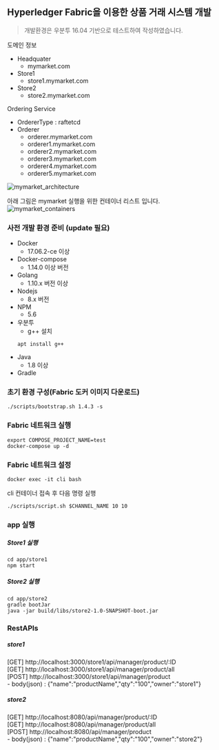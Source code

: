 ## Hyperledger Fabric을 이용한 상품 거래 시스템 개발

> 개발환경은 우분투 16.04 기반으로 테스트하여 작성하였습니다.

도메인 정보
* Headquater
   * mymarket.com
* Store1
   * store1.mymarket.com
* Store2
   * store2.mymarket.com
   
Ordering Service
* OrdererType : raftetcd
* Orderer
   * orderer.mymarket.com
   * orderer1.mymarket.com
   * orderer2.mymarket.com
   * orderer3.mymarket.com
   * orderer4.mymarket.com
   * orderer5.mymarket.com
   
   
![mymarket_architecture](./images/mymarket1.png)

아래 그림은 mymarket 실행을 위한 컨테이너 리스트 입니다.
![mymarket_containers](./images/mymarket2.png)

### 사전 개발 환경 준비 (update 필요)
* Docker
    * 17.06.2-ce 이상
* Docker-compose
    * 1.14.0 이상 버전
* Golang
    * 1.10.x 버전 이상
* Nodejs
    * 8.x 버전
* NPM
    * 5.6
* 우분투
    * g++ 설치
    <pre><code>apt install g++</code></pre>
* Java
    * 1.8 이상
* Gradle

### 초기 환경 구성(Fabric 도커 이미지 다운로드)
~~~shell
./scripts/bootstrap.sh 1.4.3 -s
~~~

### Fabric 네트워크 실행
~~~shell
export COMPOSE_PROJECT_NAME=test
docker-compose up -d
~~~

### Fabric 네트워크 설정
~~~shell
docker exec -it cli bash
~~~
cli 컨테이너 접속 후 다음 명령 실행

~~~shell
./scripts/script.sh $CHANNEL_NAME 10 10
~~~

### app 실행
##### Store1 실행
~~~shell
cd app/store1
npm start
~~~

##### Store2 실행
~~~shell
cd app/store2
gradle bootJar
java -jar build/libs/store2-1.0-SNAPSHOT-boot.jar
~~~

### RestAPIs

##### store1

[GET] http://localhost:3000/store1/api/manager/product/:ID   
[GET] http://localhost:3000/store1/api/manager/product/all   
[POST] http://localhost:3000/store1/api/manager/product   
    - body(json) : {"name":"productName","qty":"100","owner":"store1"}

##### store2
[GET] http://localhost:8080/api/manager/product/:ID   
[GET] http://localhost:8080/api/manager/product/all   
[POST] http://localhost:8080/api/manager/product   
    - body(json) : {"name":"productName","qty":"100","owner":"store2"}